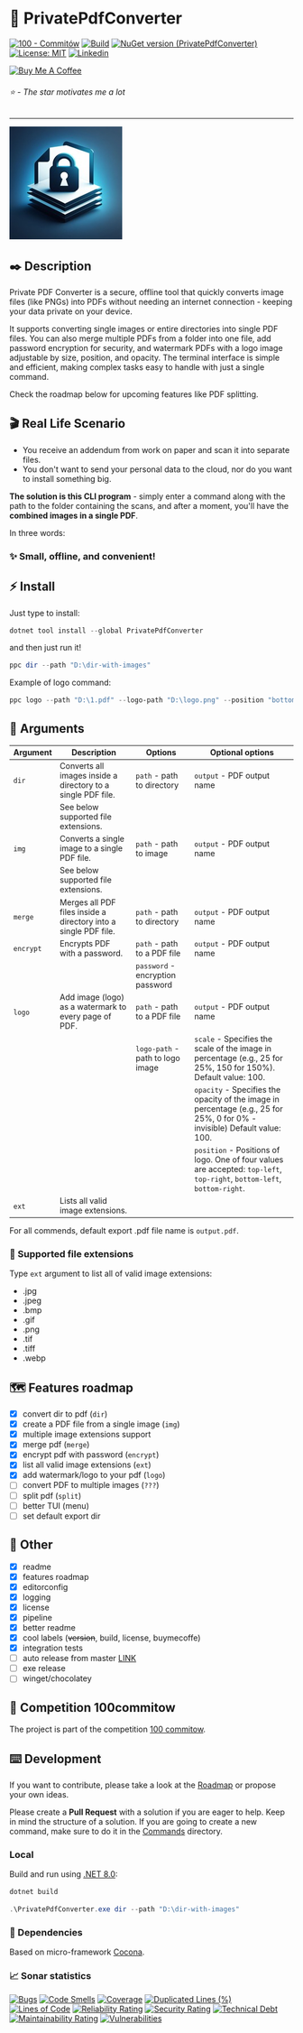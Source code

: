 # 🔎 PrivatePdfConverter

[![100 - Commitów](https://img.shields.io/badge/100-Commitów-2ea44f)](https://100commitow.pl/)
[![Build](https://github.com/jurczewski/private-pdf-converter/actions/workflows/build.yaml/badge.svg)](https://github.com/jurczewski/private-pdf-converter/actions/workflows/build.yaml)
[![NuGet version (PrivatePdfConverter)](https://img.shields.io/nuget/v/PrivatePdfConverter.svg?style=flat-square)](https://www.nuget.org/packages/PrivatePdfConverter/)
[![License: MIT](https://img.shields.io/badge/License-MIT-blue.svg)](https://opensource.org/licenses/MIT)
[![Linkedin](https://img.shields.io/badge/Linkedin-0882bd?logo=linkedin)](https://www.linkedin.com/in/jurczewski/)

[![Buy Me A Coffee](https://camo.githubusercontent.com/0b448aabee402aaf7b3b256ae471e7dc66bcf174fad7d6bb52b27138b2364e47/68747470733a2f2f7777772e6275796d6561636f666665652e636f6d2f6173736574732f696d672f637573746f6d5f696d616765732f6f72616e67655f696d672e706e67)](https://www.buymeacoffee.com/jurczewski)

###### ⭐ - The star motivates me a lot

---

![Logo](https://raw.githubusercontent.com/jurczewski/private-pdf-converter/master/assets/logo-200x200.jpeg)

## ✒️ Description

Private PDF Converter is a secure, offline tool that quickly converts image files (like PNGs) into PDFs without needing an internet connection - keeping your data private on your device.

It supports converting single images or entire directories into single PDF files. You can also merge multiple PDFs from a folder into one file, add password encryption for security, and watermark PDFs with a logo image adjustable by size, position, and opacity. The terminal interface is simple and efficient, making complex tasks easy to handle with just a single command.

Check the roadmap below for upcoming features like PDF splitting.

## 🎬 Real Life Scenario

- You receive an addendum from work on paper and scan it into separate files.
- You don't want to send your personal data to the cloud, nor do you want to install something big.

**The solution is this CLI program** - simply enter a command along with the path to the folder containing the scans, and after a moment, you'll have the **combined images in a single PDF**.

In three words:

### ✨ **Small, offline, and convenient!**

## ⚡ Install

Just type to install:

```ps1
dotnet tool install --global PrivatePdfConverter
```

and then just run it!

```ps1
ppc dir --path "D:\dir-with-images"
```

Example of logo command:

```ps1
ppc logo --path "D:\1.pdf" --logo-path "D:\logo.png" --position "bottom-left" --scale 25 --opacity 50 --output "newpdf"
```

## 📐 Arguments

| Argument  | Description                                                     | Options                          | Optional options                                                                                                          |
|-----------|-----------------------------------------------------------------|----------------------------------|---------------------------------------------------------------------------------------------------------------------------|
| `dir`     | Converts all images inside a directory to a single PDF file.    | `path` - path to directory       | `output` - PDF output name                                                                                                |
|           | See below supported file extensions.                            |                                  |                                                                                                                           |
| `img`     | Converts a single image to a single PDF file.                   | `path` - path to image           | `output` - PDF output name                                                                                                |
|           | See below supported file extensions.                            |                                  |                                                                                                                           |
| `merge`   | Merges all PDF files inside a directory into a single PDF file. | `path` - path to directory       | `output` - PDF output name                                                                                                |
| `encrypt` | Encrypts PDF with a password.                                   | `path` - path to a PDF file      | `output` - PDF output name                                                                                                |
|           |                                                                 | `password` - encryption password |                                                                                                                           |
| `logo`    | Add image (logo) as a watermark to every page of PDF.           | `path` - path to a PDF file      | `output` - PDF output name                                                                                                |
|           |                                                                 | `logo-path` - path to logo image | `scale` - Specifies the scale of the image in percentage (e.g., 25 for 25%, 150 for 150%). Default value: 100.            |
|           |                                                                 |                                  | `opacity` - Specifies the opacity of the image in percentage (e.g., 25 for 25%, 0 for 0% - invisible) Default value: 100. |
|           |                                                                 |                                  | `position` - Positions of logo. One of four values are accepted: `top-left`, `top-right`, `bottom-left`, `bottom-right`.  |
| `ext`     | Lists all valid image extensions.                               |                                  |                                                                                                                           |

For all commends, default export .pdf file name is `output.pdf`.

### 📌 Supported file extensions

Type `ext` argument to list all of valid image extensions:

- .jpg
- .jpeg
- .bmp
- .gif
- .png
- .tif
- .tiff
- .webp

## 🗺️ Features roadmap

- [x] convert dir to pdf (`dir`)
- [x] create a PDF file from a single image (`img`)
- [x] multiple image extensions support
- [x] merge pdf (`merge`)
- [x] encrypt pdf with password (`encrypt`)
- [x] list all valid image extensions (`ext`)
- [x] add watermark/logo to your pdf (`logo`)
- [ ] convert PDF to multiple images (`???`)
- [ ] split pdf (`split`)
- [ ] better TUI (menu)
- [ ] set default export dir

## 🎯 Other

- [x] readme
- [x] features roadmap
- [x] editorconfig
- [x] logging
- [x] license
- [x] pipeline
- [x] better readme
- [x] cool labels (~~version~~, build, license, buymecoffe)
- [x] integration tests
- [ ] auto release from master [LINK](https://github.com/xoofx/dotnet-releaser)
- [ ] exe release
- [ ] winget/chocolatey

## 🏅 Competition 100commitow

The project is part of the competition [100 commitow](https://100commitow.pl).

## ⌨️ Development

If you want to contribute, please take a look at the [Roadmap](#️-features-roadmap) or propose your own ideas.

Please create a **Pull Request** with a solution if you are eager to help. Keep in mind the structure of a solution. If you are going to create a new command, make sure to do it in the [Commands](./src/PrivatePdfConverter/Commands/) directory.

### Local

Build and run using [.NET 8.0](https://dotnet.microsoft.com/en-us/download):

```ps1
dotnet build
```

```ps1
.\PrivatePdfConverter.exe dir --path "D:\dir-with-images"
```

### 🔗 Dependencies

Based on micro-framework [Cocona](https://github.com/mayuki/Cocona).

### 📈 Sonar statistics

[![Bugs](https://sonarcloud.io/api/project_badges/measure?project=jurczewski_private-pdf-converter&metric=bugs)](https://sonarcloud.io/summary/new_code?id=jurczewski_private-pdf-converter) [![Code Smells](https://sonarcloud.io/api/project_badges/measure?project=jurczewski_private-pdf-converter&metric=code_smells)](https://sonarcloud.io/summary/new_code?id=jurczewski_private-pdf-converter) [![Coverage](https://sonarcloud.io/api/project_badges/measure?project=jurczewski_private-pdf-converter&metric=coverage)](https://sonarcloud.io/summary/new_code?id=jurczewski_private-pdf-converter) [![Duplicated Lines (%)](https://sonarcloud.io/api/project_badges/measure?project=jurczewski_private-pdf-converter&metric=duplicated_lines_density)](https://sonarcloud.io/summary/new_code?id=jurczewski_private-pdf-converter) [![Lines of Code](https://sonarcloud.io/api/project_badges/measure?project=jurczewski_private-pdf-converter&metric=ncloc)](https://sonarcloud.io/summary/new_code?id=jurczewski_private-pdf-converter) [![Reliability Rating](https://sonarcloud.io/api/project_badges/measure?project=jurczewski_private-pdf-converter&metric=reliability_rating)](https://sonarcloud.io/summary/new_code?id=jurczewski_private-pdf-converter) [![Security Rating](https://sonarcloud.io/api/project_badges/measure?project=jurczewski_private-pdf-converter&metric=security_rating)](https://sonarcloud.io/summary/new_code?id=jurczewski_private-pdf-converter) [![Technical Debt](https://sonarcloud.io/api/project_badges/measure?project=jurczewski_private-pdf-converter&metric=sqale_index)](https://sonarcloud.io/summary/new_code?id=jurczewski_private-pdf-converter) [![Maintainability Rating](https://sonarcloud.io/api/project_badges/measure?project=jurczewski_private-pdf-converter&metric=sqale_rating)](https://sonarcloud.io/summary/new_code?id=jurczewski_private-pdf-converter) [![Vulnerabilities](https://sonarcloud.io/api/project_badges/measure?project=jurczewski_private-pdf-converter&metric=vulnerabilities)](https://sonarcloud.io/summary/new_code?id=jurczewski_private-pdf-converter)
